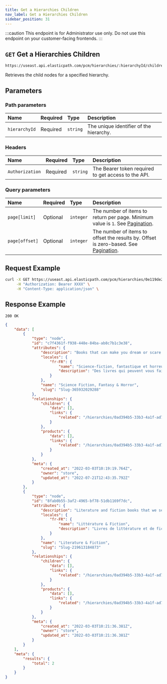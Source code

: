 ```yaml
---
title: Get a Hierarchies Children
nav_label: Get a Hierarchies Children
sidebar_position: 31
---
```


:::caution
This endpoint is for Administrator use only. Do not use this endpoint on your customer-facing frontends.
:::

## `GET` Get a Hierarchies Children

```http
https://useast.api.elasticpath.com/pcm/hierarchies/:hierarchyId/children
```

Retrieves the child nodes for a specified hierarchy.

## Parameters

### Path parameters

| Name | Required | Type | Description |
| :--- | :--- | :--- | :--- |
| `hierarchyId` | Required | `string` | The unique identifier of the hierarchy. |

### Headers

| Name | Required | Type | Description |
| :--- | :--- | :--- | :--- |
| `Authorization` | Required | `string` | The Bearer token required to get access to the API. |

### Query parameters

| Name | Required | Type | Description |
| :--- | :--- | :--- | :--- |
| `page[limit]` | Optional | `integer` | The number of items to return per page. Minimum value is `1`. See [Pagination](/guides/Getting-Started/api-overview/pagination). |
| `page[offset]` | Optional | `integer` | The number of items to offset the results by. Offset is zero-based. See [Pagination](/guides/Getting-Started/api-overview/pagination). |

## Request Example

```bash
curl -X GET https://useast.api.elasticpath.com/pcm/hierarchies/0e119de2-5fb0-4bca-9b84-b3fc6c903007/children \
     -H "Authorization: Bearer XXXX" \
     -H "Content-Type: application/json" \
```

## Response Example

`200 OK`

```json
{
    "data": [
        {
            "type": "node",
            "id": "c7f4361f-f938-448e-84ba-ab8c7b1c3e38",
            "attributes": {
                "description": "Books that can make you dream or scare you.",
                "locales": {
                    "fr-FR": {
                        "name": "Science-fiction, fantastique et horreur",
                        "description": "Des livres qui peuvent vous faire rêver ou vous faire peur avec joie."
                    }
                },
                "name": "Science Fiction, Fantasy & Horror",
                "slug": "Slug-365932029288"
            },
            "relationships": {
                "children": {
                    "data": [],
                    "links": {
                        "related": "/hierarchies/0ad394b5-33b3-4a1f-ad75-f24fc24445f5/nodes/c7f4361f-f938-448e-84ba-ab8c7b1c3e38/children"
                    }
                },
                "products": {
                    "data": [],
                    "links": {
                        "related": "/hierarchies/0ad394b5-33b3-4a1f-ad75-f24fc24445f5/nodes/c7f4361f-f938-448e-84ba-ab8c7b1c3e38/products"
                    }
                }
            },
            "meta": {
                "created_at": "2022-03-03T10:19:19.764Z",
                "owner": "store",
                "updated_at": "2022-07-21T12:43:35.792Z"
            }
        },
        {
            "type": "node",
            "id": "8fab0b55-3af2-4965-bf78-51db1169f7dc",
            "attributes": {
                "description": "Literature and fiction books that we sell.",
                "locales": {
                    "fr-FR": {
                        "name": "Littérature & Fiction",
                        "description": "Livres de littérature et de fiction que nous vendons"
                    }
                },
                "name": "Literature & Fiction",
                "slug": "Slug-219613184873"
            },
            "relationships": {
                "children": {
                    "data": [],
                    "links": {
                        "related": "/hierarchies/0ad394b5-33b3-4a1f-ad75-f24fc24445f5/nodes/8fab0b55-3af2-4965-bf78-51db1169f7dc/children"
                    }
                },
                "products": {
                    "data": [],
                    "links": {
                        "related": "/hierarchies/0ad394b5-33b3-4a1f-ad75-f24fc24445f5/nodes/8fab0b55-3af2-4965-bf78-51db1169f7dc/products"
                    }
                }
            },
            "meta": {
                "created_at": "2022-03-03T10:21:36.381Z",
                "owner": "store",
                "updated_at": "2022-03-03T10:21:36.381Z"
            }
        }
    ],
    "meta": {
        "results": {
            "total": 2
        }
    }
}
```
